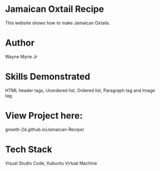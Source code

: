 # Jamaican Oxtail Recipe

This website shows how to make Jamaican Oxtails.

# Author

Wayne Myrie Jr

# Skills Demonstrated

HTML header tags, Unordered list, Ordered list, Paragraph tag and Image tag.

# View Project here: 

growth-24.github.io/Jamaican-Recipe/

# Tech Stack

Visual Studio Code, Xubuntu Virtual Machine